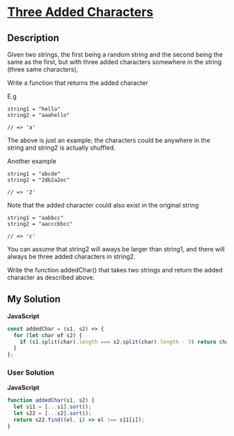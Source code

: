 # [Three Added Characters](https://www.codewars.com/kata/5971b219d5db74843a000052)

## Description

Given two strings, the first being a random string and the second being the same as the first, but with three added characters somewhere in the string (three same characters),

Write a function that returns the added character

E.g

```
string1 = "hello"
string2 = "aaahello"

// => 'a'
```

The above is just an example; the characters could be anywhere in the string and string2 is actually shuffled.

Another example

```
string1 = "abcde"
string2 = "2db2a2ec"

// => '2'
```

Note that the added character could also exist in the original string

```
string1 = "aabbcc"
string2 = "aacccbbcc"

// => 'c'
```

You can assume that string2 will aways be larger than string1, and there will always be three added characters in string2.

Write the function addedChar() that takes two strings and return the added character as described above.

## My Solution

**JavaScript**

```js
const addedChar = (s1, s2) => {
  for (let char of s2) {
    if (s1.split(char).length === s2.split(char).length - 3) return char;
  }
};
```

### User Solution

**JavaScript**

```js
function addedChar(s1, s2) {
  let s11 = [...s1].sort();
  let s22 = [...s2].sort();
  return s22.find((el, i) => el !== s11[i]);
}
```
